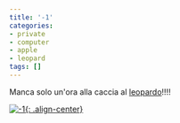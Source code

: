 ```yaml
---
title: '-1'
categories:
- private
- computer
- apple
- leopard
tags: []
---
```

Manca solo un'ora alla caccia al [leopardo](http://www.apple.com/it/macosx/
"http://www.apple.com/it/macosx/" )!!!!  

[![-1]({{site.url}}/images/menouno.jpg){: .align-center}]({{site.url}}/images/menouno.jpg "-1")

